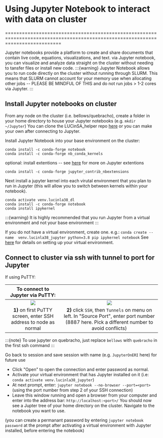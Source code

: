 # Using Jupyter Notebook to interact with data on cluster
================================================================================================================================

Jupyter notebooks provide a platform to create and share documents that contain live code, equations, visualizations, and text.
via Jupyter notebook, you can visualize and analyze data straight on the cluster without needing to tansfer files or install new code.
:::{warning} Jupyter Notebook allows you to run code directly on the cluster without running through SLURM. This means that SLURM cannot account for your memory use when allocating other jobs -- PLEASE BE MINDFUL OF THIS and do not run jobs > 1-2 cores via Jupyter.
:::

## Install Jupyter notebooks on cluster

From any node on the cluster (i.e. bellows/quebracho), create a folder in your home directory to house your Jupyter notebooks (e.g. `mkdir ~/Jupyter`)
You can clone the LUCinSA_helper repo [here](https://github.com/klwalker-sb/LUCinSA_helpers) or you can make your own after connecting to Jupyter.

Install Jupyter Notebook into your base environment on the cluster:
```
conda install -c conda-forge notebook
conda install -c conda-forge nb_conda_kernels
```
optional: install extentions -- see [here](https://towardsdatascience.com/jupyter-notebook-extensions-517fa69d2231) for more on Jupyter extentions
```
conda install -c conda-forge jupyter_contrib_nbextensions
```
Next install a jupyter kernel into each virutal environment that you plan to run in Jupyter (this will allow you to switch between kernels 
within your notebook).
```
conda activate venv.lucinla38_dl
conda install -c conda-forge notebook
conda install ipykernel
```
:::{warning} It is highly recommended that you run Jupyter from a virtual environment and not your base environment
:::

If you do not have a virtual environment, create one. e.g.:
```conda create --name  venv.lucinla38_jupyter python=3.8 pip ipykernel notebook```
See [here](Environment) for details on setting up your virtual environment.


## Connect to cluster via ssh with tunnel to port for Jupyter

If using PuTTY:

| **To connect to Jupyter via PuTTY:**    |                         |        
| :---------------------------------:   | :----------------------------------:   |
| ![](/Images/PuttyForJupyter1b.jpg)     | ![](/Images/PuttyForJupyter2b.jpg)      |
| **1)** on first PuTTY screen, enter SSH address to node as normal  | **2)** click `SSH`, then `Tunnels` on menu on left. In "Source Port", enter port number (8887 here. Pick a different number to avoid conflicts) |

:::{note} To use jupyter on quebracho, just replace `bellows` with `quebracho` in the first ssh command
:::
    
Go back to session and save session with name (e.g. `JupyterOnERI` here) for future use

* Click "Open" to open the connection and enter password as normal.
* Activate your virtual environment that has Jupyter installed on it (i.e: `conda activate venv.lucinla38_jupyter`)
* At next prompt, enter: `jupyter notebook --no-browser --port=<port>` (using the port number from step 2 of your SSH connection)
* Leave this window running and open a browser from your computer and enter into the address bar: `http://localhost:<port>/`
You should now see a Jupter tree of your home directory on the cluster. Navigate to the notebook you want to use. 

(you can create a permanant password by entering `jupyter notebook password` at the prompt after activating a virtual environment with Jupyter installed, before entering the notebook)

